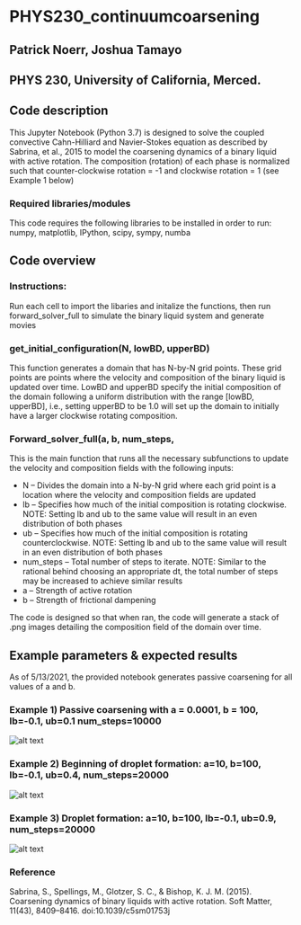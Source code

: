 # PHYS230_continuumcoarsening
## Patrick Noerr, Joshua Tamayo
## PHYS 230, University of California, Merced.
## Code description 
This Jupyter Notebook (Python 3.7) is designed to solve the coupled convective Cahn-Hilliard and Navier-Stokes equation as described by Sabrina, et al., 2015 to model the coarsening dynamics of a binary liquid with active rotation.
The composition (rotation) of each phase is normalized such that counter-clockwise rotation = -1 and clockwise rotation = 1 (see Example 1 below)
### Required libraries/modules
This code requires the following libraries to be installed in order to run: numpy, matplotlib, IPython, scipy, sympy, numba
## Code overview
### Instructions:
Run each cell to import the libaries and initalize the functions, then run forward_solver_full to simulate the binary liquid system and generate movies

### get_initial_configuration(N, lowBD, upperBD)
This function generates a domain that has N-by-N grid points. These grid points are points where the velocity and composition of the binary liquid is updated over time. LowBD and upperBD specify the initial composition of the domain following a uniform distribution with the range [lowBD, upperBD], i.e., setting upperBD to be 1.0 will set up the domain to initially have a larger clockwise rotating composition.
### Forward_solver_full(a, b, num_steps,
This is the main function that runs all the necessary subfunctions to update the velocity and composition fields with the following inputs:
*	N – Divides the domain into a N-by-N grid where each grid point is a location where the velocity and composition fields are updated
*	lb – Specifies how much of the initial composition is rotating clockwise. NOTE: Setting lb and ub to the same value will result in an even distribution of both phases
*	ub – Specifies how much of the initial composition is rotating counterclockwise. NOTE: Setting lb and ub to the same value will result in an even distribution of both phases
*	num_steps – Total number of steps to iterate. NOTE: Similar to the rational behind choosing an appropriate dt, the total number of steps may be increased to achieve similar results
*	a – Strength of active rotation
*	b – Strength of frictional dampening

The code is designed so that when ran, the code will generate a stack of .png images detailing the composition field of the domain over time.
## Example parameters & expected results
As of 5/13/2021, the provided notebook generates passive coarsening for all values of a and b.

### Example 1) Passive coarsening with a = 0.0001, b = 100, lb=-0.1, ub=0.1 num_steps=10000
![alt text](https://github.com/JtamayoGH/PHYS230_continuumcoarsening/blob/main/GitHubImg/0.0001_100_100.00000000001425.png?raw=true)

### Example 2) Beginning of droplet formation: a=10, b=100, lb=-0.1, ub=0.4, num_steps=20000
![alt text](https://github.com/JtamayoGH/PHYS230_continuumcoarsening/blob/main/GitHubImg/dropstart10_100.png?raw=true)

### Example 3) Droplet formation: a=10, b=100, lb=-0.1, ub=0.9, num_steps=20000
![alt text](https://github.com/JtamayoGH/PHYS230_continuumcoarsening/blob/main/GitHubImg/drop10_100.png?raw=true)

### Reference
Sabrina, S., Spellings, M., Glotzer, S. C., & Bishop, K. J. M. (2015). Coarsening dynamics of binary liquids with active rotation. Soft Matter, 11(43), 8409–8416. doi:10.1039/c5sm01753j
